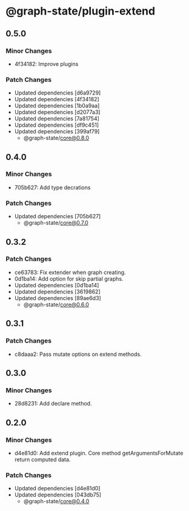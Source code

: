# @graph-state/plugin-extend

## 0.5.0

### Minor Changes

- 4f34182: Improve plugins

### Patch Changes

- Updated dependencies [d6a9729]
- Updated dependencies [4f34182]
- Updated dependencies [1b0a9aa]
- Updated dependencies [d2077a3]
- Updated dependencies [7a81754]
- Updated dependencies [df9c451]
- Updated dependencies [399af79]
  - @graph-state/core@0.8.0

## 0.4.0

### Minor Changes

- 705b627: Add type decrations

### Patch Changes

- Updated dependencies [705b627]
  - @graph-state/core@0.7.0

## 0.3.2

### Patch Changes

- ce63783: Fix extender when graph creating.
- 0d1ba14: Add option for skip partial graphs.
- Updated dependencies [0d1ba14]
- Updated dependencies [3619862]
- Updated dependencies [89ae6d3]
  - @graph-state/core@0.6.0

## 0.3.1

### Patch Changes

- c8daaa2: Pass mutate options on extend methods.

## 0.3.0

### Minor Changes

- 28d8231: Add declare method.

## 0.2.0

### Minor Changes

- d4e81d0: Add extend plugin. Core method getArgumentsForMutate return computed data.

### Patch Changes

- Updated dependencies [d4e81d0]
- Updated dependencies [043db75]
  - @graph-state/core@0.4.0
